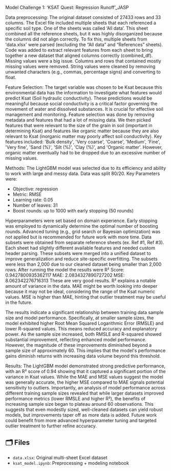 Model Challenge 1: ‘KSAT Quest: Regression Runoff’_JASP

Data preprocessing: 
The original dataset consisted of 27433 rows and 33 columns. The Excel file included multiple sheets that each referenced a specific soil type. One of the sheets was called ‘All data’. This sheet combined all the reference sheets, but it was highly disorganized because the columns did not align correctly. To fix this, multiple sheets from 'data.xlsx' were parsed (excluding the “All data” and “References” sheets). Code was added to extract relevant features from each sheet to bring together a new dataset that aligned columns correctly (combined_df). Missing values were a big issue. Columns and rows that contained mostly missing values were removed. String values were cleaned by removing unwanted characters (e.g., commas, percentage signs) and converting to float.

Feature Selection: 
The target variable was chosen to be Ksat because this environmental data has the information to investigate what features would predict Ksat (Soil hydraulic conductivity). These predictions would be meaningful because social conductivity is a critical factor governing the movement of water and dissolved substances. It is crucial for effective soil management and monitoring. Feature selection was done by removing metadata and features that had a lot of missing data. We then picked features that were relevant to the size of the grain in soil (important in determining Ksat) and features like organic matter because they are also relevant to Ksat (inorganic matter may poorly affect soil conductivity). Key features included: 'Bulk density', 'Very coarse', 'Coarse', 'Medium', 'Fine', 'Very fine', 'Sand (%)', 'Silt (%)', 'Clay (%)', and 'Organic matter'. However, organic matter eventually had to be dropped due to an excessive number of missing values. 



Methods:
The LightGBM model was selected due to its efficiency and ability to work with large and messy data. Data was split 80/20. Key Parameters were:
- Objective: regression
- Metric: RMSE
- Learning rate: 0.05
- Number of leaves: 31
- Boost rounds: up to 1000 with early stopping (50 rounds)

Hyperparameters were set based on domain experience. Early stopping was employed to dynamically determine the optimal number of boosting rounds. Advanced tuning (e.g., grid search or Bayesian optimization) was not applied but is recommended for future work with more time.
Data subsets were obtained from separate reference sheets (ex. Ref #1, Ref #3). Each sheet had slightly different available features and needed custom header parsing. These subsets were merged into a unified dataset to improve generalization and reduce site-specific overfitting. The subsets were less than 2,000 due to our cleaned dataset being smaller than 2,000 rows. After running the model the results were 
R² Score: 0.9427800935362117
MAE: 2.0834327890727202
MSE: 8.062342276716313
These are very good results. R² explains a notable amount of variance in the data. MAE might be worth looking into deeper because it may not be ideal, considering the range of the Ksat numeric values. MSE is higher than MAE, hinting that outlier treatment may be useful in the future.


The results indicate a significant relationship between training data sample size and model performance. Specifically, at smaller sample sizes, the model exhibited higher Root Mean Squared Logarithmic Error (RMSLE) and lower R-squared values. This means reduced accuracy and explanatory power. As the sample size increased, both RMSLE and R-squared showed substantial improvement, reflecting enhanced model performance. However, the magnitude of these improvements diminished beyond a sample size of approximately 60. This implies that the model's performance gains diminish returns with increasing data volume beyond this threshold.

Results:
The LightGBM model demonstrated strong predictive performance, with an R² score of 0.94 showing that it captured a significant portion of the variance in Ksat values. While the MAE and MSE values suggest the model was generally accurate, the higher MSE compared to MAE signals potential sensitivity to outliers. Importantly, an analysis of model performance across different training sample sizes revealed that while larger datasets improved performance metrics (lower RMSLE and higher R²), the benefits of increasing sample size began to plateau around 60 observations. This suggests that even modestly sized, well-cleaned datasets can yield robust models, but improvements taper off as more data is added. Future work could benefit from more advanced hyperparameter tuning and targeted outlier treatment to further refine accuracy.
## 🗂 Files  
- `data.xlsx`: Original multi-sheet Excel dataset  
- `ksat_model.ipynb`: Preprocessing + modeling notebook  
